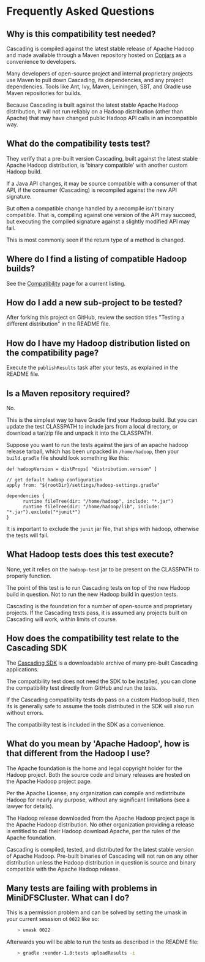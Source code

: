 # Frequently Asked Questions

## Why is this compatibility test needed?

Cascading is compiled against the latest stable release of Apache Hadoop and made available through
a Maven repository hosted on [Conjars](http://conjars.org/) as a convenience to developers.

Many developers of open-source project and internal proprietary projects use Maven to pull down Cascading,
its dependencies, and any project dependencies. Tools like Ant, Ivy, Maven, Leiningen, SBT, and Gradle use
Maven repositories for builds.

Because Cascading is built against the latest stable Apache Hadoop distribution, it will not run reliably on
a Hadoop distribution (other than Apache) that may have changed public Hadoop API calls in an incompatible way.

## What do the compatibility tests test?

They verify that a pre-built version Cascading, built against the latest stable Apache Hadoop distribution, is
'binary compatible' with another custom Hadoop build.

If a Java API changes, it may be source compatible with a consumer of that API, if the consumer (Cascading) is
recompiled against the new API signature.

But often a compatible change handled by a recompile isn't binary compatible. That is, compiling against one version
of the API may succeed, but executing the compiled signature against a slightly modified API may fail.

This is most commonly seen if the return type of a method is changed.

## Where do I find a listing of compatible Hadoop builds?

See the [Compatibility](http://www.cascading.org/support/compatibility/) page for a current listing.

## How do I add a new sub-project to be tested?

After forking this project on GitHub, review the section titles "Testing a different distribution" in the
README file.

## How do I have my Hadoop distribution listed on the compatibility page?

Execute the `publishResults` task after your tests, as explained in the README
file.


## Is a Maven repository required?

No.

This is the simplest way to have Gradle find your Hadoop build. But you can update the test CLASSPATH to
include jars from a local directory, or download a tar/zip file and unpack it into the CLASSPATH.

Suppose you want to run the tests against the jars of an apache hadoop release
tarball, which has been unpacked in `/home/hadoop`, then your `build.gradle`
file should look something like this:

```
def hadoopVersion = distProps[ "distribution.version" ]

// get default hadoop configuration
apply from: "${rootDir}/settings/hadoop-settings.gradle"

dependencies {
      runtime fileTree(dir: "/home/hadoop", include: "*.jar")
      runtime fileTree(dir: "/home/hadoop/lib", include: "*.jar").exclude("*junit*")
}
```
It is important to exclude the `junit` jar file, that ships with hadoop,
otherwise the tests will fail.

## What Hadoop tests does this test execute?

None, yet it relies on the `hadoop-test` jar to be present on the CLASSPATH to
properly function.

The point of this test is to run Cascading tests on top of the new Hadoop build in question. Not to run the
new Hadoop build in question tests.

Cascading is the foundation for a number of open-source and proprietary projects. If the Cascading tests pass,
it is assumed any projects built on Cascading will work, within limits of course.

## How does the compatibility test relate to the Cascading SDK

The [Cascading SDK](http://www.cascading.org/sdk/) is a downloadable archive of many pre-built Cascading
applications.

The compatibility test does not need the SDK to be installed, you can clone the compatibility test
directly from GitHub and run the tests.

If the Cascading compatibility tests do pass on a custom Hadoop build, then its is generally safe to assume
the tools distributed in the SDK will also run without errors.

The compatibility test is included in the SDK as a convenience.

## What do you mean by 'Apache Hadoop', how is that different from the Hadoop I use?

The Apache foundation is the home and legal copyright holder for the Hadoop project. Both the source code and binary
releases are hosted on the Apache Hadoop project page.

Per the Apache License, any organization can compile and redistribute Hadoop for nearly any purpose, without
any significant limitations (see a lawyer for details).

The Hadoop release downloaded from the Apache Hadoop project page is the Apache Hadoop distribution. No other
organization providing a release is entitled to call their Hadoop download Apache, per the rules of the
Apache foundation.

Cascading is compiled, tested, and distributed for the latest stable version of Apache Hadoop. Pre-built binaries of
Cascading will not run on any other distribution unless the Hadoop distribution in question is source and binary
compatible with the Apache Hadoop release.

## Many tests are failing with problems in MiniDFSCluster. What can I do?

This is a permission problem and can be solved by setting the umask in your
current sesssion ot `0022` like so:

```bash
    > umask 0022
```

Afterwards you will be able to run the tests as described in the README file:

```bash
    > gradle :vendor-1.0:tests uploadResults -i
```


